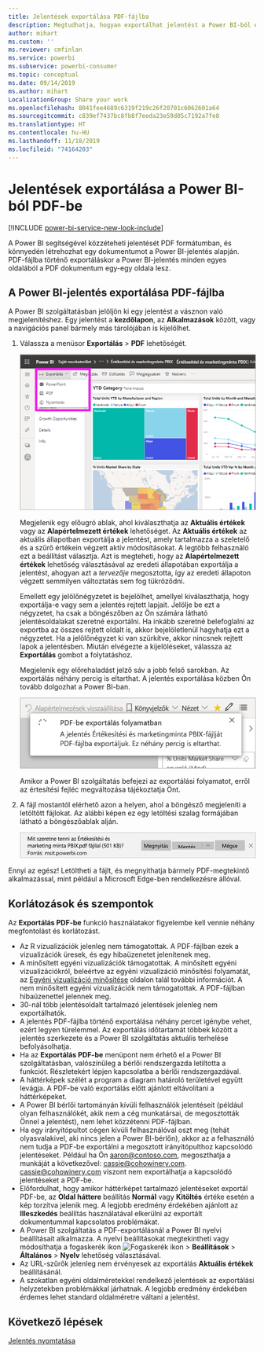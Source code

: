 ```yaml
---
title: Jelentések exportálása PDF-fájlba
description: Megtudhatja, hogyan exportálhat jelentést a Power BI-ból egy PDF-fájlba.
author: mihart
ms.custom: ''
ms.reviewer: cmfinlan
ms.service: powerbi
ms.subservice: powerbi-consumer
ms.topic: conceptual
ms.date: 09/14/2019
ms.author: mihart
LocalizationGroup: Share your work
ms.openlocfilehash: 8041fee4689c6319f219c26f20701c6062601a64
ms.sourcegitcommit: c839ef7437bc8fb8f7eeda23e59d05c7192a7fe8
ms.translationtype: HT
ms.contentlocale: hu-HU
ms.lasthandoff: 11/18/2019
ms.locfileid: "74164203"
---
```

# <a name="export-reports-from-power-bi-to-pdf"></a>Jelentések exportálása a Power BI-ból PDF-be

[!INCLUDE [power-bi-service-new-look-include](../includes/power-bi-service-new-look-include.md)]

A Power BI segítségével közzéteheti jelentését PDF formátumban, és könnyedén létrehozhat egy dokumentumot a Power BI-jelentés alapján. PDF-fájlba történő exportáláskor a Power BI-jelentés minden egyes oldalából a PDF dokumentum egy-egy oldala lesz.

## <a name="export-your-power-bi-report-to-pdf"></a>A Power BI-jelentés exportálása PDF-fájlba
A Power BI szolgáltatásban jelöljön ki egy jelentést a vásznon való megjelenítéshez. Egy jelentést a **kezdőlapon**, az **Alkalmazások** között, vagy a navigációs panel bármely más tárolójában is kijelölhet.

1. Válassza a menüsor **Exportálás** > **PDF** lehetőségét.

    ![Az Exportálás lehetőség kiválasztása a menüsávon](media/end-user-pdf/power-bi-export.png)

    Megjelenik egy előugró ablak, ahol kiválaszthatja az **Aktuális értékek** vagy az **Alapértelmezett értékek** lehetőséget. Az **Aktuális értékek** az aktuális állapotban exportálja a jelentést, amely tartalmazza a szeletelő és a szűrő értékein végzett aktív módosításokat. A legtöbb felhasználó ezt a beállítást választja. Azt is megteheti, hogy az **Alapértelmezett értékek** lehetőség választásával az eredeti állapotában exportálja a jelentést, ahogyan azt a *tervezője* megosztotta, így az eredeti állapoton végzett semmilyen változtatás sem fog tükröződni.
    
    Emellett egy jelölőnégyzetet is bejelölhet, amellyel kiválaszthatja, hogy exportálja-e vagy sem a jelentés rejtett lapjait. Jelölje be ezt a négyzetet, ha csak a böngészőben az Ön számára látható jelentésoldalakat szeretné exportálni. Ha inkább szeretné belefoglalni az exportba az összes rejtett oldalt is, akkor bejelöletlenül hagyhatja ezt a négyzetet. Ha a jelölőnégyzet ki van szürkítve, akkor nincsnek rejtett lapok a jelentésben. Miután elvégezte a kijelöléseket, válassza az **Exportálás** gombot a folytatáshoz.
    
    Megjelenik egy előrehaladást jelző sáv a jobb felső sarokban. Az exportálás néhány percig is eltarthat. A jelentés exportálása közben Ön tovább dolgozhat a Power BI-ban.

    ![Exportálás előrehaladása üzenet](media/end-user-pdf/power-bi-export-progress.png)

    Amikor a Power BI szolgáltatás befejezi az exportálási folyamatot, erről az értesítési fejléc megváltozása tájékoztatja Önt.

2. A fájl mostantól elérhető azon a helyen, ahol a böngésző megjeleníti a letöltött fájlokat. Az alábbi képen ez egy letöltési szalag formájában látható a böngészőablak alján.

    ![A letöltött fájl helye](media/end-user-pdf/power-bi-export-done.png)

Ennyi az egész! Letöltheti a fájlt, és megnyithatja bármely PDF-megtekintő alkalmazással, mint például a Microsoft Edge-ben rendelkezésre állóval.


## <a name="limitations-and-considerations"></a>Korlátozások és szempontok
Az **Exportálás PDF-be** funkció használatakor figyelembe kell vennie néhány megfontolást és korlátozást.

* Az R vizualizációk jelenleg nem támogatottak. A PDF-fájlban ezek a vizualizációk üresek, és egy hibaüzenetet jelenítenek meg. 
* A minősített egyéni vizualizációk támogatottak. A minősített egyéni vizualizációkról, beleértve az egyéni vizualizáció minősítési folyamatát, az [Egyéni vizualizáció minősítése](../developer/power-bi-custom-visuals-certified.md) oldalon talál további információt. A nem minősített egyéni vizualizációk nem támogatottak. A PDF-fájlban hibaüzenettel jelennek meg. 
* 30-nál több jelentésoldalt tartalmazó jelentések jelenleg nem exportálhatók.
* A jelentés PDF-fájlba történő exportálása néhány percet igénybe vehet, ezért legyen türelemmel. Az exportálás időtartamát többek között a jelentés szerkezete és a Power BI szolgáltatás aktuális terhelése befolyásolhatja.
* Ha az **Exportálás PDF-be** menüpont nem érhető el a Power BI szolgáltatásban, valószínűleg a bérlői rendszergazda letiltotta a funkciót. Részletekért lépjen kapcsolatba a bérlői rendszergazdával.
* A háttérképek szélét a program a diagram határoló területével együtt levágja. A PDF-be való exportálás előtt ajánlott eltávolítani a háttérképeket.
* A Power BI bérlői tartományán kívüli felhasználók jelentéseit (például olyan felhasználókét, akik nem a cég munkatársai, de megosztották Önnel a jelentést), nem lehet közzétenni PDF-fájlban.
* Ha egy irányítópultot cégen kívüli felhasználóval oszt meg (tehát olyasvalakivel, aki nincs jelen a Power BI-bérlőn), akkor az a felhasználó nem tudja a PDF-be exportálni a megosztott irányítópulthoz kapcsolódó jelentéseket. Például ha Ön aaron@contoso.com, megoszthatja a munkáját a következővel: cassie@cohowinery.com. cassie@cohowinery.com viszont nem exportálhatja a kapcsolódó jelentéseket a PDF-be.
* Előfordulhat, hogy amikor háttérképet tartalmazó jelentéseket exportál PDF-be, az **Oldal háttere** beállítás **Normál** vagy **Kitöltés** értéke esetén a kép torzítva jelenik meg. A legjobb eredmény érdekében ajánlott az **Illeszkedés** beállítás használatával elkerülni az exportált dokumentummal kapcsolatos problémákat.
* A Power BI szolgáltatás a PDF-exportálásnál a Power BI nyelvi beállításait alkalmazza. A nyelvi beállításokat megtekintheti vagy módosíthatja a fogaskerék ikon ![Fogaskerék ikon](media/end-user-powerpoint/power-bi-settings-icon.png) > **Beállítások** > **Általános** > **Nyelv** lehetőség választásával.
* Az URL-szűrők jelenleg nem érvényesek az exportálás **Aktuális értékek** beállításánál.
* A szokatlan egyéni oldalméretekkel rendelkező jelentések az exportálási helyzetekben problémákkal járhatnak. A legjobb eredmény érdekében érdemes lehet standard oldalméretre váltani a jelentést.

## <a name="next-steps"></a>Következő lépések
[Jelentés nyomtatása](end-user-print.md)
